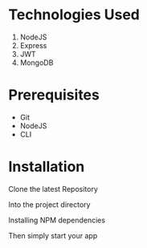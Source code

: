 # Technologies Used

1. NodeJS
2. Express
3. JWT
4. MongoDB

# Prerequisites

- Git
- NodeJS
- CLI

# Installation

Clone the latest Repository

Into the project directory

Installing NPM dependencies

Then simply start your app

